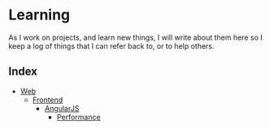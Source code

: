 # Learning
As I work on projects, and learn new things, I will write about them here so I keep a log of things that I can refer back to, or to help others.
## Index
* [Web](https://github.com/FrozenDroid/Learning/blob/master/Web)
  * [Frontend](https://github.com/FrozenDroid/Learning/blob/master/Web/Frontend)
    * [AngularJS](https://github.com/FrozenDroid/Learning/blob/master/Web/Frontend/AngularJS)
      * [Performance](https://github.com/FrozenDroid/Learning/blob/master/Web/Frontend/AngularJS/Performance.md)
